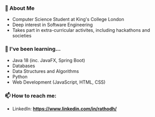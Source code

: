 

<!--
**harirathod/harirathod** is a ✨ _special_ ✨ repository because its `README.md` (this file) appears on your GitHub profile.

Here are some ideas to get you started:

- 🔭 I’m currently working on ...
- 🌱 I’m currently learning ...
- 👯 I’m looking to collaborate on ...
- 🤔 I’m looking for help with ...
- 💬 Ask me about ...
- 📫 How to reach me: ...
- 😄 Pronouns: ...
- ⚡ Fun fact: ...
-->

### 👋 About Me
- Computer Science Student at King's College London
- Deep interest in Software Engineering
- Takes part in extra-curricular activites, including hackathons and societies

### 🌱 I've been learning...
- Java 18 (inc. JavaFX, Spring Boot)
- Databases
- Data Structures and Algorithms
- Python
- Web Development (JavaScript, HTML, CSS)

### 📫 How to reach me:
- LinkedIn: **https://www.linkedin.com/in/rathodh/**
